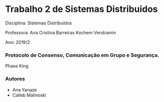 # Trabalho 2 de Sistemas Distribuidos 

Disciplina: Sistemas Distribuídos

Professora: Ana Cristina Barreiras Kochem Vendramin

Ano: 2019/2

### Protocolo de Consenso, Comunicação em Grupo e Segurança.

Phase King

### Autores
+ Ana Yanaze
+ Calleb Malinoski